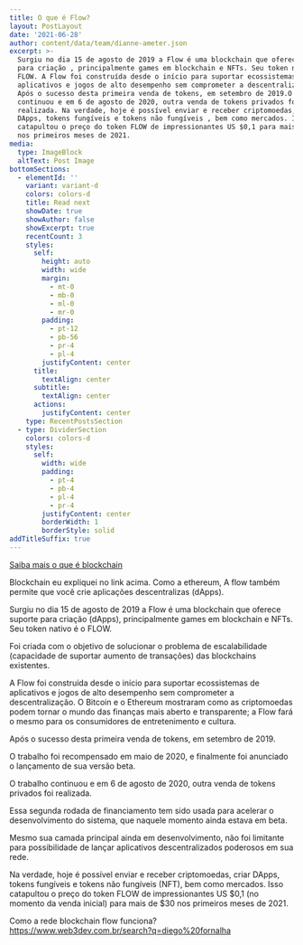 ```yaml
---
title: O que é Flow?
layout: PostLayout
date: '2021-06-28'
author: content/data/team/dianne-ameter.json
excerpt: >-
  Surgiu no dia 15 de agosto de 2019 a Flow é uma blockchain que oferece suporte
  para criação , principalmente games em blockchain e NFTs. Seu token nativo é o
  FLOW. A Flow foi construída desde o início para suportar ecossistemas de
  aplicativos e jogos de alto desempenho sem comprometer a descentralização.
  Após o sucesso desta primeira venda de tokens, em setembro de 2019.O trabalho
  continuou e em 6 de agosto de 2020, outra venda de tokens privados foi
  realizada. Na verdade, hoje é possível enviar e receber criptomoedas, criar
  DApps, tokens fungíveis e tokens não fungíveis , bem como mercados. Isso
  catapultou o preço do token FLOW de impressionantes US $0,1 para mais de $30
  nos primeiros meses de 2021.
media:
  type: ImageBlock
  altText: Post Image
bottomSections:
  - elementId: ''
    variant: variant-d
    colors: colors-d
    title: Read next
    showDate: true
    showAuthor: false
    showExcerpt: true
    recentCount: 3
    styles:
      self:
        height: auto
        width: wide
        margin:
          - mt-0
          - mb-0
          - ml-0
          - mr-0
        padding:
          - pt-12
          - pb-56
          - pr-4
          - pl-4
        justifyContent: center
      title:
        textAlign: center
      subtitle:
        textAlign: center
      actions:
        justifyContent: center
    type: RecentPostsSection
  - type: DividerSection
    colors: colors-d
    styles:
      self:
        width: wide
        padding:
          - pt-4
          - pb-4
          - pl-4
          - pr-4
        justifyContent: center
        borderWidth: 1
        borderStyle: solid
addTitleSuffix: true
---
```

[Saiba mais o que é blockchain](https://www.web3dev.com.br/diegofornalha/blockchain-13og)

Blockchain eu expliquei no link acima. Como a ethereum, A flow também permite que você crie aplicações descentralizas (dApps).

Surgiu no dia 15 de agosto de 2019 a Flow é uma blockchain que oferece suporte para criação (dApps), principalmente games em blockchain e NFTs. Seu token nativo é o FLOW.

Foi criada com o objetivo de solucionar o problema de escalabilidade (capacidade de suportar aumento de transações) das blockchains existentes.

A Flow foi construída desde o início para suportar ecossistemas de aplicativos e jogos de alto desempenho sem comprometer a descentralização. O Bitcoin e o Ethereum mostraram como as criptomoedas podem tornar o mundo das finanças mais aberto e transparente; a Flow fará o mesmo para os consumidores de entretenimento e cultura.

Após o sucesso desta primeira venda de tokens, em setembro de 2019.

O trabalho foi recompensado em maio de 2020, e finalmente foi anunciado o lançamento de sua versão beta.

O trabalho continuou e em 6 de agosto de 2020, outra venda de tokens privados foi realizada.

Essa segunda rodada de financiamento tem sido usada para acelerar o desenvolvimento do sistema, que naquele momento ainda estava em beta.

Mesmo sua camada principal ainda em desenvolvimento, não foi limitante para possibilidade de lançar aplicativos descentralizados poderosos em sua rede.

Na verdade, hoje é possível enviar e receber criptomoedas, criar DApps, tokens fungíveis e tokens não fungíveis (NFT), bem como mercados. Isso catapultou o preço do token FLOW de impressionantes US $0,1 (no momento da venda inicial) para mais de $30 nos primeiros meses de 2021.

Como a rede blockchain flow funciona?
https://www.web3dev.com.br/search?q=diego%20fornalha
